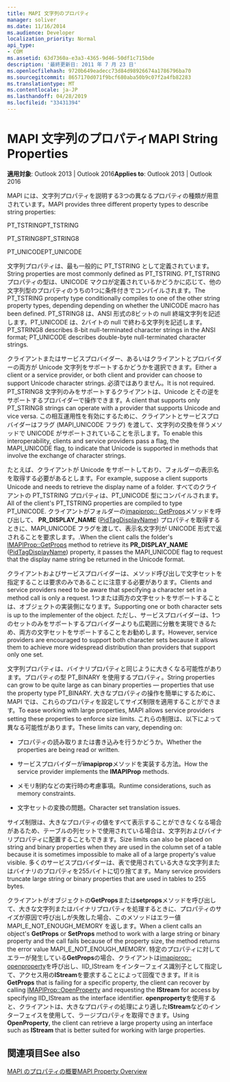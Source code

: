 ```yaml
---
title: MAPI 文字列のプロパティ
manager: soliver
ms.date: 11/16/2014
ms.audience: Developer
localization_priority: Normal
api_type:
- COM
ms.assetid: 63d7360a-e3a3-4365-9d46-50df1c715bde
description: '最終更新日: 2011 年 7 月 23 日'
ms.openlocfilehash: 9720b649eadecc73d84d98926674a1786796ba70
ms.sourcegitcommit: 8657170d071f9bcf680aba50b9c07f2a4fb82283
ms.translationtype: MT
ms.contentlocale: ja-JP
ms.lasthandoff: 04/28/2019
ms.locfileid: "33431394"
---
```

# <a name="mapi-string-properties"></a><span data-ttu-id="1f721-103">MAPI 文字列のプロパティ</span><span class="sxs-lookup"><span data-stu-id="1f721-103">MAPI String Properties</span></span>

  
  
<span data-ttu-id="1f721-104">**適用対象**: Outlook 2013 | Outlook 2016</span><span class="sxs-lookup"><span data-stu-id="1f721-104">**Applies to**: Outlook 2013 | Outlook 2016</span></span> 
  
<span data-ttu-id="1f721-105">MAPI には、文字列プロパティを説明する3つの異なるプロパティの種類が用意されています。</span><span class="sxs-lookup"><span data-stu-id="1f721-105">MAPI provides three different property types to describe string properties:</span></span>
  
<span data-ttu-id="1f721-106">PT_TSTRING</span><span class="sxs-lookup"><span data-stu-id="1f721-106">PT_TSTRING</span></span>
  
<span data-ttu-id="1f721-107">PT_STRING8</span><span class="sxs-lookup"><span data-stu-id="1f721-107">PT_STRING8</span></span>
  
<span data-ttu-id="1f721-108">PT_UNICODE</span><span class="sxs-lookup"><span data-stu-id="1f721-108">PT_UNICODE</span></span>
  
<span data-ttu-id="1f721-109">文字列プロパティは、最も一般的に PT_TSTRING として定義されています。</span><span class="sxs-lookup"><span data-stu-id="1f721-109">String properties are most commonly defined as PT_TSTRING.</span></span> <span data-ttu-id="1f721-110">PT_TSTRING プロパティの型は、UNICODE マクロが定義されているかどうかに応じて、他の文字列型のプロパティのうちの1つに条件付きでコンパイルされます。</span><span class="sxs-lookup"><span data-stu-id="1f721-110">The PT_TSTRING property type conditionally compiles to one of the other string property types, depending depending on whether the UNICODE macro has been defined.</span></span> <span data-ttu-id="1f721-111">PT_STRING8 は、ANSI 形式の8ビットの null 終端文字列を記述します。PT_UNICODE は、2バイトの null で終わる文字列を記述します。</span><span class="sxs-lookup"><span data-stu-id="1f721-111">PT_STRING8 describes 8-bit null-terminated character strings in the ANSI format; PT_UNICODE describes double-byte null-terminated character strings.</span></span> 
  
<span data-ttu-id="1f721-112">クライアントまたはサービスプロバイダー、あるいはクライアントとプロバイダーの両方が Unicode 文字列をサポートするかどうかを選択できます。</span><span class="sxs-lookup"><span data-stu-id="1f721-112">Either a client or a service provider, or both client and provider can choose to support Unicode character strings.</span></span> <span data-ttu-id="1f721-113">必須ではありません。</span><span class="sxs-lookup"><span data-stu-id="1f721-113">It is not required.</span></span> <span data-ttu-id="1f721-114">PT_STRING8 文字列のみをサポートするクライアントは、Unicode とその逆をサポートするプロバイダーで操作できます。</span><span class="sxs-lookup"><span data-stu-id="1f721-114">A client that supports only PT_STRING8 strings can operate with a provider that supports Unicode and vice versa.</span></span> <span data-ttu-id="1f721-115">この相互運用性を有効にするために、クライアントとサービスプロバイダーはフラグ (MAPI_UNICODE フラグ) を渡して、文字列の交換を伴うメソッドで UNICODE がサポートされていることを示します。</span><span class="sxs-lookup"><span data-stu-id="1f721-115">To enable this interoperability, clients and service providers pass a flag, the MAPI_UNICODE flag, to indicate that Unicode is supported in methods that involve the exchange of character strings.</span></span> 
  
<span data-ttu-id="1f721-116">たとえば、クライアントが Unicode をサポートしており、フォルダーの表示名を取得する必要があるとします。</span><span class="sxs-lookup"><span data-stu-id="1f721-116">For example, suppose a client supports Unicode and needs to retrieve the display name of a folder.</span></span> <span data-ttu-id="1f721-117">すべてのクライアントの PT_TSTRING プロパティは、PT_UNICODE 型にコンパイルされます。</span><span class="sxs-lookup"><span data-stu-id="1f721-117">All of the client's PT_TSTRING properties are compiled to type PT_UNICODE.</span></span> <span data-ttu-id="1f721-118">クライアントがフォルダーの[imapiprop:: GetProps](imapiprop-getprops.md)メソッドを呼び出して、 **PR_DISPLAY_NAME** ([PidTagDisplayName](pidtagdisplayname-canonical-property.md)) プロパティを取得するときに、MAPI_UNICODE フラグを渡して、表示名文字列が UNICODE 形式で返されることを要求します。.</span><span class="sxs-lookup"><span data-stu-id="1f721-118">When the client calls the folder's [IMAPIProp::GetProps](imapiprop-getprops.md) method to retrieve its **PR_DISPLAY_NAME** ([PidTagDisplayName](pidtagdisplayname-canonical-property.md)) property, it passes the MAPI_UNICODE flag to request that the display name string be returned in the Unicode format.</span></span> 
  
<span data-ttu-id="1f721-119">クライアントおよびサービスプロバイダーは、メソッド呼び出しで文字セットを指定することは要求のみであることに注意する必要があります。</span><span class="sxs-lookup"><span data-stu-id="1f721-119">Clients and service providers need to be aware that specifying a character set in a method call is only a request.</span></span> <span data-ttu-id="1f721-120">1つまたは両方の文字セットをサポートすることは、オブジェクトの実装側になります。</span><span class="sxs-lookup"><span data-stu-id="1f721-120">Supporting one or both character sets is up to the implementer of the object.</span></span> <span data-ttu-id="1f721-121">ただし、サービスプロバイダーは、1つのセットのみをサポートするプロバイダーよりも広範囲に分散を実現できるため、両方の文字セットをサポートすることをお勧めします。</span><span class="sxs-lookup"><span data-stu-id="1f721-121">However, service providers are encouraged to support both character sets because it allows them to achieve more widespread distribution than providers that support only one set.</span></span> 
  
<span data-ttu-id="1f721-122">文字列プロパティは、バイナリプロパティと同じように大きくなる可能性があります。プロパティの型 PT_BINARY を使用するプロパティ。</span><span class="sxs-lookup"><span data-stu-id="1f721-122">String properties can grow to be quite large as can binary properties — properties that use the property type PT_BINARY.</span></span> <span data-ttu-id="1f721-123">大きなプロパティの操作を簡単にするために、MAPI では、これらのプロパティを設定してサイズ制限を適用することができます。</span><span class="sxs-lookup"><span data-stu-id="1f721-123">To ease working with large properties, MAPI allows service providers setting these properties to enforce size limits.</span></span> <span data-ttu-id="1f721-124">これらの制限は、以下によって異なる可能性があります。</span><span class="sxs-lookup"><span data-stu-id="1f721-124">These limits can vary, depending on:</span></span>
  
- <span data-ttu-id="1f721-125">プロパティの読み取りまたは書き込みを行うかどうか。</span><span class="sxs-lookup"><span data-stu-id="1f721-125">Whether the properties are being read or written.</span></span>
    
- <span data-ttu-id="1f721-126">サービスプロバイダーが**imapiprop**メソッドを実装する方法。</span><span class="sxs-lookup"><span data-stu-id="1f721-126">How the service provider implements the **IMAPIProp** methods.</span></span> 
    
- <span data-ttu-id="1f721-127">メモリ制約などの実行時の考慮事項。</span><span class="sxs-lookup"><span data-stu-id="1f721-127">Runtime considerations, such as memory constraints.</span></span>
    
- <span data-ttu-id="1f721-128">文字セットの変換の問題。</span><span class="sxs-lookup"><span data-stu-id="1f721-128">Character set translation issues.</span></span> 
    
<span data-ttu-id="1f721-129">サイズ制限は、大きなプロパティの値をすべて表示することができなくなる場合があるため、テーブルの列セットで使用されている場合は、文字列およびバイナリプロパティに配置することもできます。</span><span class="sxs-lookup"><span data-stu-id="1f721-129">Size limits can also be placed on string and binary properties when they are used in the column set of a table because it is sometimes impossible to make all of a large property's value visible.</span></span> <span data-ttu-id="1f721-130">多くのサービスプロバイダーは、表で使用されている大きな文字列またはバイナリのプロパティを255バイトに切り捨てます。</span><span class="sxs-lookup"><span data-stu-id="1f721-130">Many service providers truncate large string or binary properties that are used in tables to 255 bytes.</span></span> 
  
<span data-ttu-id="1f721-131">クライアントがオブジェクトの**GetProps**または**setprops**メソッドを呼び出して、大きな文字列またはバイナリプロパティを処理するときに、プロパティのサイズが原因で呼び出しが失敗した場合、このメソッドはエラー値 MAPI_E_NOT_ENOUGH_MEMORY を返します。</span><span class="sxs-lookup"><span data-stu-id="1f721-131">When a client calls an object's **GetProps** or **SetProps** method to work with a large string or binary property and the call fails because of the property size, the method returns the error value MAPI_E_NOT_ENOUGH_MEMORY.</span></span> <span data-ttu-id="1f721-132">特定のプロパティに対してエラーが発生している**GetProps**の場合、クライアントは[imapiprop:: openproperty](imapiprop-openproperty.md)を呼び出し、IID_IStream をインターフェイス識別子として指定して、アクセス用の**IStream**を要求することによって回復できます。</span><span class="sxs-lookup"><span data-stu-id="1f721-132">If it is **GetProps** that is failing for a specific property, the client can recover by calling [IMAPIProp::OpenProperty](imapiprop-openproperty.md) and requesting the **IStream** for access by specifying IID_IStream as the interface identifier.</span></span> <span data-ttu-id="1f721-133">**openproperty**を使用すると、クライアントは、大きなプロパティの処理により適した**IStream**などのインターフェイスを使用して、ラージプロパティを取得できます。</span><span class="sxs-lookup"><span data-stu-id="1f721-133">Using **OpenProperty**, the client can retrieve a large property using an interface such as **IStream** that is better suited for working with large properties.</span></span> 
  
## <a name="see-also"></a><span data-ttu-id="1f721-134">関連項目</span><span class="sxs-lookup"><span data-stu-id="1f721-134">See also</span></span>



[<span data-ttu-id="1f721-135">MAPI のプロパティの概要</span><span class="sxs-lookup"><span data-stu-id="1f721-135">MAPI Property Overview</span></span>](mapi-property-overview.md)

